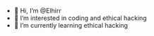 - 👋 Hi, I’m @Elhirr
- 👀 I’m interested in coding and ethical hacking 
- 🌱 I’m currently learning ethical hacking

<!---
Elhirr/Elhirr is a ✨ special ✨ repository because its `README.md` (this file) appears on your GitHub profile.
You can click the Preview link to take a look at your changes.
--->

